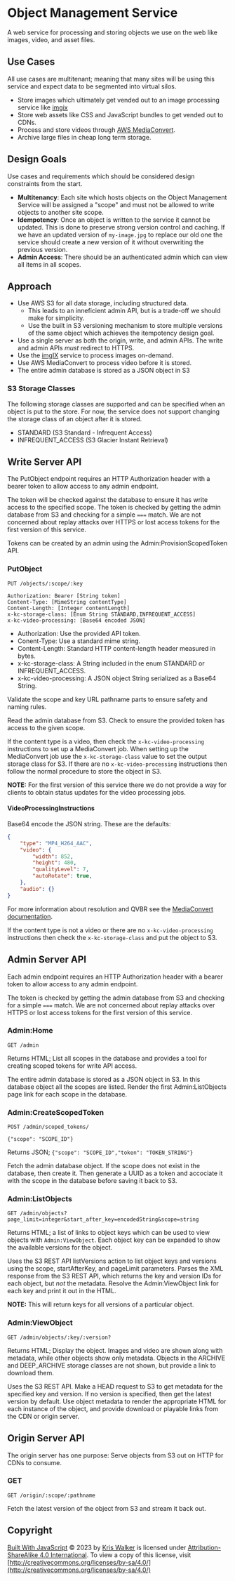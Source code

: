# Object Management Service
A web service for processing and storing objects we use on the web like images, video, and asset files.

## Use Cases
All use cases are multitenant; meaning that many sites will be using this service and expect data to be segmented into virtual silos.

- Store images which ultimately get vended out to an image processing service like [imgix](https://imgix.com)
- Store web assets like CSS and JavaScript bundles to get vended out to CDNs.
- Process and store videos through [AWS MediaConvert](https://aws.amazon.com/mediaconvert/).
- Archive large files in cheap long term storage.

## Design Goals
Use cases and requirements which should be considered design constraints from the start.

- __Multitenancy__: Each site which hosts objects on the Object Management Service will be assigned a "scope" and must not be allowed to write objects to another site scope.
- __Idempotency__: Once an object is written to the service it cannot be updated. This is done to preserve strong version control and caching. If we have an updated version of `my-image.jpg` to replace our old one the service should create a new version of it without overwriting the previous version.
- __Admin Access__: There should be an authenticated admin which can view all items in all scopes.

## Approach

- Use AWS S3 for all data storage, including structured data.
    - This leads to an inneficient admin API, but is a trade-off we should make for simplicity.
    - Use the built in S3 versioning mechanism to store multiple versions of the same object which achieves the itempotency design goal.
- Use a single server as both the origin, write, and admin APIs. The write and admin APIs *must* redirect to HTTPS.
- Use the [imgIX](https://imgix.com/) service to process images on-demand.
- Use AWS MediaConvert to process video before it is stored.
- The entire admin database is stored as a JSON object in S3

### S3 Storage Classes
The following storage classes are supported and can be specified when an object is put to the store. For now, the service does not support changing the storage class of an object after it is stored.

- STANDARD (S3 Standard - Infrequent Access)
- INFREQUENT_ACCESS (S3 Glacier Instant Retrieval)

## Write Server API
The PutObject endpoint requires an HTTP Authorization header with a bearer token to allow access to any admin endpoint.

The token will be checked against the database to ensure it has write access to the specified scope. The token is checked by getting the admin database from S3 and checking for a simple `===` match. We are not concerned about replay attacks over HTTPS or lost access tokens for the first version of this service.

Tokens can be created by an admin using the Admin:ProvisionScopedToken API.

### PutObject
```
PUT /objects/:scope/:key

Authorization: Bearer [String token]
Content-Type: [MimeString contentType]
Content-Length: [Integer contentLength]
x-kc-storage-class: [Enum String STANDARD,INFREQUENT_ACCESS]
x-kc-video-processing: [Base64 encoded JSON]
```

- Authorization: Use the provided API token.
- Conent-Type: Use a standard mime string.
- Content-Length: Standard HTTP content-length header measured in bytes.
- x-kc-storage-class: A String included in the enum STANDARD or INFREQUENT_ACCESS.
- x-kc-video-processing: A JSON object String serialized as a Base64 String.

Validate the scope and key URL pathname parts to ensure safety and naming rules.

Read the admin database from S3. Check to ensure the provided token has access to the given scope.

If the content type is a video, then check the `x-kc-video-processing` instructions to set up a MediaConvert job. When setting up the MediaConvert job use the `x-kc-storage-class` value to set the output storage class for S3. If there are no `x-kc-video-processing` instructions then follow the normal procedure to store the object in S3.

__NOTE:__ For the first version of this service there we do not provide a way for clients to obtain status updates for the video processing jobs.

#### VideoProcessingInstructions
Base64 encode the JSON string. These are the defaults:

```json
{
    "type": "MP4_H264_AAC",
    "video": {
        "width": 852,
        "height": 480,
        "qualityLevel": 7,
        "autoRotate": true,
    },
    "audio": {}
}
```

For more information about resolution and QVBR see the [MediaConvert documentation](https://docs.aws.amazon.com/mediaconvert/latest/ug/cbr-vbr-qvbr.html).

If the content type is not a video or there are no `x-kc-video-processing` instructions then check the `x-kc-storage-class` and put the object to S3.

## Admin Server API
Each admin endpoint requires an HTTP Authorization header with a bearer token to allow access to any admin endpoint.

The token is checked by getting the admin database from S3 and checking for a simple `===` match. We are not concerned about replay attacks over HTTPS or lost access tokens for the first version of this service.

### Admin:Home
`GET /admin`

Returns HTML; List all scopes in the database and provides a tool for creating scoped tokens for write API access.

The entire admin database is stored as a JSON object in S3. In this database object all the scopes are listed. Render the first Admin:ListObjects page link for each scope in the database.

### Admin:CreateScopedToken
```
POST /admin/scoped_tokens/

{"scope": "SCOPE_ID"}
```

Returns JSON; `{"scope": "SCOPE_ID","token": "TOKEN_STRING"}`

Fetch the admin database object. If the scope does not exist in the database, then create it. Then generate a UUID as a token and accociate it with the scope in the database before saving it back to S3.

### Admin:ListObjects
`GET /admin/objects?page_limit=integer&start_after_key=encodedString&scope=string`

Returns HTML; a list of links to object keys which can be used to view objects with `Admin:ViewObject`. Each object key can be expanded to show the available versions for the object.

Uses the S3 REST API listVersions action to list object keys and versions using the scope, startAfterKey, and pageLimit parameters. Parses the XML response from the S3 REST API, which returns the key and version IDs for each object, but *not* the metadata. Resolve the Admin:ViewObject link for each key and print it out in the HTML.

__NOTE:__ This will return keys for all versions of a particular object.

### Admin:ViewObject
`GET /admin/objects/:key/:version?`

Returns HTML; Display the object. Images and video are shown along with metadata, while other objects show only metadata. Objects in the ARCHIVE and DEEP_ARCHIVE storage classes are not shown, but provide a link to download them.

Uses the S3 REST API. Make a HEAD request to S3 to get metadata for the specified key and version. If no version is specified, then get the latest version by default. Use object metadata to render the appropriate HTML for each instance of the object, and provide download or playable links from the CDN or origin server.

## Origin Server API
The origin server has one purpose: Serve objects from S3 out on HTTP for CDNs to consume.

### GET
`GET /origin/:scope/:pathname`

Fetch the latest version of the object from S3 and stream it back out.

Copyright
---------
[Built With JavaScript](https://wwww.builtwithjavascript.us) © 2023 by [Kris Walker](https://www.kriswalker.me) is licensed under [Attribution-ShareAlike 4.0 International](http://creativecommons.org/licenses/by-sa/4.0/). To view a copy of this license, visit [http://creativecommons.org/licenses/by-sa/4.0/](http://creativecommons.org/licenses/by-sa/4.0/)

